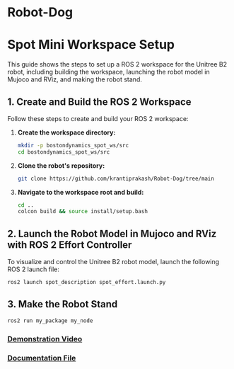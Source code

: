 # Robot-Dog
# Spot Mini Workspace Setup

This guide shows the steps to set up a ROS 2 workspace for the Unitree B2 robot, including building the workspace, launching the robot model in Mujoco and RViz, and making the robot stand.

## 1. Create and Build the ROS 2 Workspace

Follow these steps to create and build your ROS 2 workspace:

1.  **Create the workspace directory:**

    ```bash
    mkdir -p bostondynamics_spot_ws/src
    cd bostondynamics_spot_ws/src
    ```

2.  **Clone the robot's repository:**

    ```bash
    git clone https://github.com/krantiprakash/Robot-Dog/tree/main
    ```



3.  **Navigate to the workspace root and build:**

    ```bash
    cd ..
    colcon build && source install/setup.bash
    ```

## 2. Launch the Robot Model in Mujoco and RViz with ROS 2 Effort Controller

To visualize and control the Unitree B2 robot model, launch the following ROS 2 launch file:

```bash
ros2 launch spot_description spot_effort.launch.py
 ```

## 3. Make the Robot Stand
```bash
ros2 run my_package my_node
```


### [Demonstration Video](https://youtu.be/bBCZpLf8pjU)

### [Documentation File](https://drive.google.com/file/d/1f-2_3iCpwe2D4ktlGrKjPAVEsN041Xwp/view?usp=sharing) 
